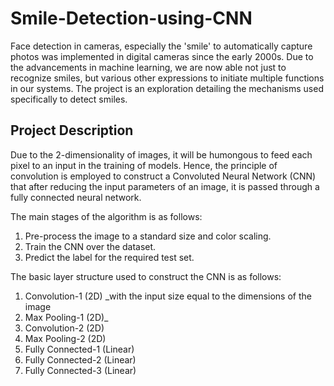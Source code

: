 # Smile-Detection-using-CNN
Face detection in cameras, especially the 'smile' to automatically capture photos was implemented in digital cameras since the early 2000s. Due to the advancements in machine learning, we are now able not just to recognize smiles, but various other expressions to initiate multiple functions in our systems. The project is an exploration detailing the mechanisms used specifically to detect smiles.
## Project Description
Due to the 2-dimensionality of images, it will be humongous to feed each pixel to an input in the training of models. Hence, the principle of convolution is employed to construct a Convoluted Neural Network (CNN) that after reducing the input parameters of an image, it is passed through a fully connected neural network.

The main stages of the algorithm is as follows:
1. Pre-process the image to a standard size and color scaling.
2. Train the CNN over the dataset.
3. Predict the label for the required test set.

The basic layer structure used to construct the CNN is as follows:
1. Convolution-1 (2D)    _with the input size equal to the dimensions of the image
2. Max Pooling-1 (2D)_
3. Convolution-2 (2D)
4. Max Pooling-2 (2D)
5. Fully Connected-1 (Linear)
6. Fully Connected-2 (Linear)
7. Fully Connected-3 (Linear)
